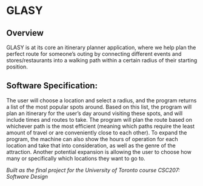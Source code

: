 # GLASY
## Overview
GLASY is at its core an itinerary planner application, where we help plan the perfect route for someone’s outing by connecting different events and stores/restaurants into a walking path within a certain radius of their starting position. 

## Software Specification: 

The user will choose a location and select a radius, and the program returns a list of the most popular spots around. Based on this list, the program will plan an itinerary for the user’s day around visiting these spots, and will include times and routes to take. The program will plan the route based on whichever path is the most efficient (meaning which paths require the least amount of travel or are conveniently close to each other). To expand the program, the machine can also show the hours of operation for each location and take that into consideration, as well as the genre of the attraction. Another potential expansion is allowing the user to choose how many or specifically which locations they want to go to. 

*Built as the final project for the University of Toronto course CSC207: Software Design*

